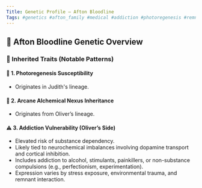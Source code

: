 ```yaml
---
Title: Genetic Profile — Afton Bloodline
Tags: #genetics #afton_family #medical #addiction #photoregenesis #remnant_compatibility
---
```

## 🧬 Afton Bloodline Genetic Overview

### 🔁 Inherited Traits (Notable Patterns)

#### 🧪 1. Photoregenesis Susceptibility
- Originates in Judith's lineage.

#### 🧠 2. Arcane Alchemical Nexus Inheritance
- Originates from Oliver’s lineage.

#### ⚠️ 3. Addiction Vulnerability (Oliver’s Side)
- Elevated risk of substance dependency.
- Likely tied to neurochemical imbalances involving dopamine transport and cortical inhibition.
- Includes addiction to alcohol, stimulants, painkillers, or non-substance compulsions (e.g., perfectionism, experimentation).
- Expression varies by stress exposure, environmental trauma, and remnant interaction.